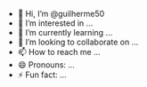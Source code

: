 - 👋 Hi, I’m @guilherme50
- 👀 I’m interested in ...
- 🌱 I’m currently learning ...
- 💞️ I’m looking to collaborate on ...
- 📫 How to reach me ...
- 😄 Pronouns: ...
- ⚡ Fun fact: ...

<!---
asatico/asatico is a ✨ special ✨ repository because its `README.md` (this file) appears on your GitHub profile.
You can click the Preview link to take a look at your changes.
--->
